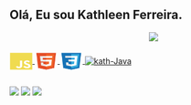 ## Olá, Eu sou Kathleen Ferreira.

<div align="center">
  <a href="https://github.com/Kathleenfs">
 
  <img height="170em" src="https://github-readme-stats.vercel.app/api/top-langs/?username=Kathleenfs&layout=compact&langs_count=7&theme=dracula"/>
</div>

<div style="display: inline_block"><br>
  <img align="center" alt="kath-Js" height="30" width="40" src="https://raw.githubusercontent.com/devicons/devicon/master/icons/javascript/javascript-plain.svg">
  <img align="center" alt="kath-HTML" height="30" width="40" src="https://raw.githubusercontent.com/devicons/devicon/master/icons/html5/html5-original.svg">
  <img align="center" alt="kath-CSS" height="30" width="40" src="https://raw.githubusercontent.com/devicons/devicon/master/icons/css3/css3-original.svg">
   <img align="center" alt="kath-Java" height="50" width="70" src="https://cdn.jsdelivr.net/gh/devicons/devicon/icons/java/java-original-wordmark.svg">
</div>

 ##
 
<div> 
  <a href = "mailto:kathynik07@gmail.com"><img src="https://img.shields.io/badge/-Gmail-%23333?style=for-the-badge&logo=gmail&logoColor=white" target="_blank"></a>
  <a href="https://www.linkedin.com/in/kathleen-ferreira-2b13441a5" target="_blank"><img src="https://img.shields.io/badge/-LinkedIn-%230077B5?style=for-the-badge&logo=linkedin&logoColor=white" target="_blank"></a> 
  <a href="https://www.hackerrank.com/kathynik07" target="_blank"><img src ="https://img.shields.io/badge/-Hackerrank-2EC866?style=for-the-badge&logo=HackerRank&logoColor=white target="_blank"></a>
  
  
</div>
